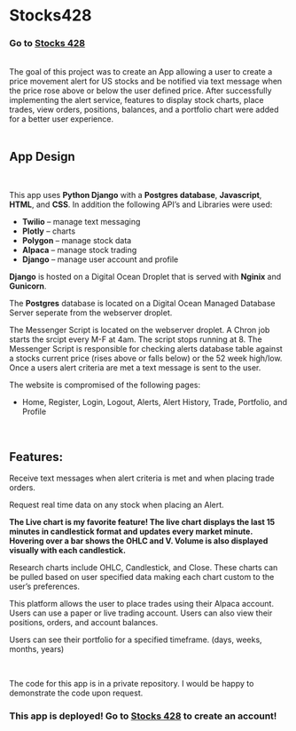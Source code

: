 # Stocks428

### Go to [Stocks 428](https://www.stocks428.com/)

<br>
The goal of this project was to create an App allowing a user to create a price movement alert for US stocks and be notified via text message when the price rose above or below the user defined price. After successfully implementing the alert service, features to display stock charts, place trades, view orders, positions, balances, and a portfolio chart were added for a better user experience.

<br>
<br>

## App Design
<br>

This app uses <b>Python Django</b> with a <b>Postgres database</b>, <b>Javascript</b>, <b>HTML</b>, and <b>CSS</b>. In addition the following API’s and Libraries were used:


* <b>Twilio</b> – manage text messaging
* <b>Plotly</b> – charts
* <b>Polygon</b> – manage stock data
* <b>Alpaca</b> – manage stock trading
* <b>Django</b> – manage user account and profile 

<b>Django</b> is hosted on a Digital Ocean Droplet that is served with <b>Nginix</b> and <b>Gunicorn</b>. 

The <b>Postgres</b> database is located on a Digital Ocean Managed Database Server seperate from the webserver droplet.

The Messenger Script is located on the webserver droplet. A Chron job starts the srcipt every M-F at 4am. The script stops running at 8. The Messenger Script is responsible for checking alerts database table against a stocks current price (rises above or falls below) or the 52 week high/low. Once a users alert criteria are met a text message is sent to the user.

The website is compromised of the following pages:
* Home, Register, Login, Logout, Alerts, Alert History, Trade, Portfolio, and Profile

<br>

## Features:

Receive text messages when alert criteria is met and when placing trade orders.

Request real time data on any stock when placing an Alert.

<b>The Live chart is my favorite feature! The live chart displays the last 15 minutes in candlestick format and updates every market minute. Hovering over a bar shows the OHLC and V. Volume is also displayed visually with each candlestick.</b> 

Research charts include OHLC, Candlestick, and Close. These charts can be pulled based on user specified data making each chart custom to the user’s preferences. 

This platform allows the user to place trades using their Alpaca account. Users can use a paper or live trading account. Users can also view their positions, orders, and account balances.

Users can see their portfolio for a specified timeframe. (days, weeks, months, years)

<br>

The code for this app is in a private repository. I would be happy to demonstrate the code upon request.

### This app is deployed! Go to [Stocks 428](https://www.stocks428.com/) to create an account!


